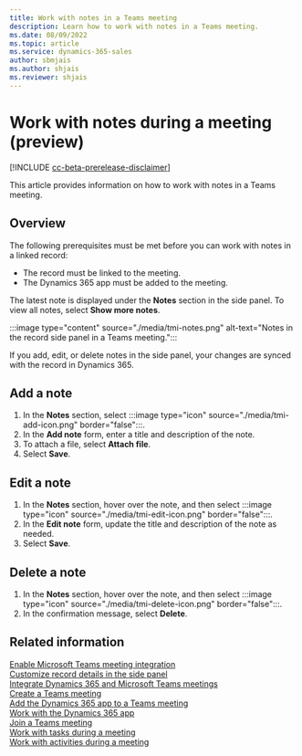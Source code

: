 ```yaml
---
title: Work with notes in a Teams meeting
description: Learn how to work with notes in a Teams meeting.
ms.date: 08/09/2022
ms.topic: article
ms.service: dynamics-365-sales
author: sbmjais
ms.author: shjais
ms.reviewer: shjais 
---
```


# Work with notes during a meeting (preview)

[!INCLUDE [cc-beta-prerelease-disclaimer](../../includes/cc-beta-prerelease-disclaimer.md)]

This article provides information on how to work with notes in a Teams meeting.

## Overview

The following prerequisites must be met before you can work with notes in a linked record:

- The record must be linked to the meeting.
- The Dynamics 365 app must be added to the meeting.

The latest note is displayed under the **Notes** section in the side panel. To view all notes, select **Show more notes**.

:::image type="content" source="./media/tmi-notes.png" alt-text="Notes in the record side panel in a Teams meeting.":::

If you add, edit, or delete notes in the side panel, your changes are synced with the record in Dynamics 365.

## Add a note

1. In the **Notes** section, select :::image type="icon" source="./media/tmi-add-icon.png" border="false":::.
1. In the **Add note** form, enter a title and description of the note.
1. To attach a file, select **Attach file**.
1. Select **Save**.

## Edit a note

1. In the **Notes** section, hover over the note, and then select :::image type="icon" source="./media/tmi-edit-icon.png" border="false":::.
1. In the **Edit note** form, update the title and description of the note as needed.
1. Select **Save**.

## Delete a note

1. In the **Notes** section, hover over the note, and then select :::image type="icon" source="./media/tmi-delete-icon.png" border="false":::.
1. In the confirmation message, select **Delete**.

## Related information

[Enable Microsoft Teams meeting integration](enable-teams-meeting-integration.md)    
[Customize record details in the side panel](customize-record-side-panel.md)   
[Integrate Dynamics 365 and Microsoft Teams meetings](teams-meeting-integration.md)    
[Create a Teams meeting](create-teams-meeting.md)   
[Add the Dynamics 365 app to a Teams meeting](add-d365-app.md)   
[Work with the Dynamics 365 app](work-with-d365-app.md)     
[Join a Teams meeting](join-teams-meeting.md)   
[Work with tasks during a meeting](work-with-tasks.md)   
[Work with activities during a meeting](work-with-activities.md)   
 
